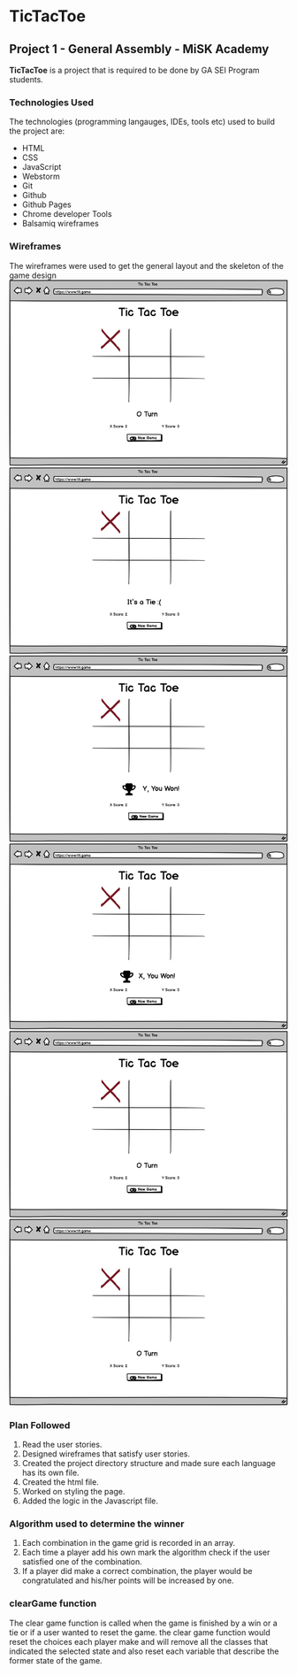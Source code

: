 # TicTacToe
## Project 1 - General Assembly - MiSK Academy 
**TicTacToe** is a project that is required to be done by GA SEI Program students. 

### Technologies Used 
The technologies (programming langauges, IDEs, tools etc) used to build the project are: 
  - HTML 
  - CSS 
  - JavaScript 
  - Webstorm
  - Git 
  - Github 
  - Github Pages 
  - Chrome developer Tools 
  - Balsamiq wireframes 
  
### Wireframes 
The wireframes were used to get the general layout and the skeleton of the game design
![](/wireframes/WhilePlaying.png)
![](/wireframes/WhenWon(Tie).png)
![](/wireframes/WhenWon(YWon).png)
![](/wireframes/WhenWon.png)
![](/wireframes/WhilePlaying(YTurn).png)
![](/wireframes/WhilePlaying.png)

### Plan Followed
1. Read the user stories. 
2. Designed wireframes that satisfy user stories. 
3. Created the project directory structure and made sure each language has its own file. 
4. Created the html file. 
5. Worked on styling the page.
6. Added the logic in the Javascript file. 

### Algorithm used to determine the winner 
1. Each combination in the game grid is recorded in an array. 
2. Each time a player add his own mark the algorithm check if the user satisfied one of the combination. 
3. If a player did make a correct combination, the player would be congratulated and his/her points will be increased by one. 

### clearGame function 
The clear game function is called when the game is finished by a win or a tie or if a user wanted to reset the game. 
the clear game function would reset the choices each player make and will remove all the classes that indicated the selected state and also reset each variable that describe the former state of the game. 
